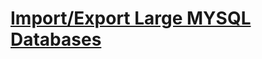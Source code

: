 # [Import/Export Large MYSQL Databases](https://github.com/icella/blog/blob/master/mysql/Import%20Export%20Large%20MYSQL%20Databases.md)